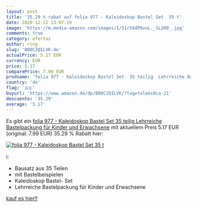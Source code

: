 ```yaml
---
layout: post
title: '35.29 % rabat auf folia 977 - Kaleidoskop Bastel Set  35 t'
date: 2020-12-22 13:07:19
image: 'https://m.media-amazon.com/images/I/51r58dP6voL._SL200_.jpg'
comments: true
category: ofertas
author: ring
slug: 'B00C2QILVK-de'
actualPrice: 5.17 EUR
currency: EUR
price: 5.17
comparePrice: 7.99 EUR
prodname: 'folia 977 - Kaleidoskop Bastel Set  35 teilig  Lehrreiche Bastelpackung für Kinder und Erwachsene'
country: 'de'
flag: '🇩🇪'
buyurl: 'https://www.amazon.de/dp/B00C2QILVK/?tag=tolees0ca-21'
descuento: '35.29'
average: '5.17'
---
```


Es gibt ein [folia 977 - Kaleidoskop Bastel Set  35 teilig  Lehrreiche Bastelpackung für Kinder und Erwachsene](https://www.amazon.de/dp/B00C2QILVK/?tag=tolees0ca-21) mit aktuellem Preis 5.17 EUR (original: 7.99 EUR) 35.29 % Rabatt hier:

[![folia 977 - Kaleidoskop Bastel Set  35 t](https://m.media-amazon.com/images/I/51r58dP6voL._SL200_.jpg)](https://www.amazon.de/dp/B00C2QILVK/?tag=tolees0ca-21)

ℹ️:

- Bausatz aus 35 Teilen
- mit Bastelbeispielen
- Kaleidoskop Bastel- Set
- Lehrreiche Bastelpackung für Kinder und Erwachsene

[kauf es hier!!](https://www.amazon.de/dp/B00C2QILVK/?tag=tolees0ca-21)

